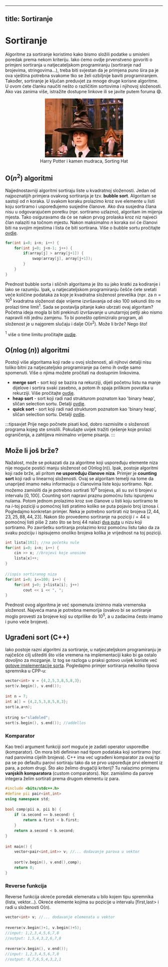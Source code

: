
---
title: Sortiranje
---

# Sortiranje
Algoritme za sortiranje koristimo kako bismo složili podatke u smisleni poredak prema nekom kriteriju.
Iako ćemo ovdje prvenstveno govoriti o primjeni sortiranja u natjecateljskom programiranju (sortiranje nad brojevima, stringovima...),
treba biti svjestan da je primjena puno šira pa je ova vještina potrebna svakome tko se želi ozbiljnije baviti programiranjem. Također,
sortiranje je ključan preduvjet za mnoge druge korisne algoritme. U ovom ćete članku naučiti nešto o različitim sortovima i njihovoj složenosti.
Ako vas zanima više, istražite dostupne linkove ili se javite putem foruma 😄.

<div style="text-align:center">
	<img src="../../static/img/sortingHat.jpg" width="250"/>
	<figcaption>Harry Potter i kamen mudraca, Sorting Hat</figcaption>
</div>


## O($n^2$) algoritmi
Najjednostavniji algoritmi sortiraju liste u kvadratnoj složenosti. Jedan od najpoznatijih primjera ovakvog sortiranja je tzv. **bubble sort**. Algoritam se sastoji 
od $n$ koraka. U svakom koraku prolazimo kroz sve elemente u listi koju sortiramo i uspoređujemo susjedne članove. Ako dva susjedna člana nisu u odgovarajućem poretku 
(npr. sortiramo uzlazno), algoritam im mijenja mjesta. Tako osiguravamo da će se nakon prvog prolaska kroz niz najveći član nalaziti na točnom mjestu. Nakon maksimalno 
$n$ koraka svi će članovi biti na svojim mjestima i lista će biti sortirana. Više o bubble sortu pročitajte 
[ovdje](https://www.tutorialspoint.com/data_structures_algorithms/bubble_sort_algorithm.htm "Bubble sort").
```cpp
for(int i=0; i<n; i++) {
	for(int j=0; j<n-1; j++) {
		if(array[j] > array[j+1]) {
			swap(array[j], array[j+1]);
		}
	}
}
```
Prednost bubble sorta i sličnih algoritama je što su jako kratki za kodiranje i lako se razumiju. Ipak, u natjecateljskom programiranju češće ćete sretati veće količine 
podataka za koje je kvadratna složenost prevelika (npr. za $n=10^5$ kvadratna složenost daje vrijeme izvršavanja od oko $100$ sekundi što ne prolazi time limit$^1$. 
Sada se postavlja pitanje kako ubrzati ovaj algoritam? Početna ideja mogla bi biti prekinuti izvršavanje u unutarnjoj petlji ako nismo napravili niti jednu zamjenu. To bi ponešto 
optimiziralo program, ali složenost je u najgorem slučaju i dalje O($n^2$). Može li brže? Nego što!

$^1$ više o time limitu pročitajte [ovdje](link).


## O($n \log(n)$) algoritmi
Postoji više algoritama koji rade u ovoj složenosti, ali njihovi detalji nisu toliko bitni za natjecateljsko programiranje pa ćemo ih ovdje samo spomenuti. Više o njima možete pročitati 
na dostupnim linkovima.
* **merge sort** - sort koji se bazira na rekurziji, dijeli početnu listu na manje dijelove i sortira svaki zasebno, a potom ih spaja prilikom povratka u rekurziji. Više pročitajte [ovdje](https://www.geeksforgeeks.org/merge-sort/ "Merge sort").
* **heap sort**  - sort koji radi nad strukturom poznatom kao 'binary heap', sličan selection sortu. Detalji [ovdje](https://www.geeksforgeeks.org/heap-sort/ "Heap sort").
* **quick sort** - sort koji radi nad strukturom poznatom kao 'binary heap', sličan selection sortu. Detalji [ovdje](https://www.geeksforgeeks.org/quick-sort/ "Quick sort").

:::tipsavjet
Prije nego počnete pisati kod, dobro razmislite o složenosti programa kojeg ste smislili. Pokušajte uvijek tražiti rješenje koje prolazi ograničenja, 
a zahtijeva minimalno vrijeme pisanja.
:::


## Može li još brže?
Nažalost, može se pokazati da za algoritme koji uspoređuju elemente niza nije moguće postići manju složenost od O($n \log(n)$). Ipak, postoje algoritmi koji rade brže, ali 
pritom **ne uspoređuju članove niza**. Primjer je **counting sort** koji radi u linearnoj složenosti. Ovaj se algoritam temelji na tome da unaprijed imamo neku informaciju o 
članovima liste koju sortiramo. Npr. možemo zamisliti da je potrebno sortirati $10^6$ brojeva, ali su svi ti brojevi u intervalu $[0,100]$. Counting sort  napravi praznu pomoćnu 
listu ispunjenu nulama. Potom jednom prolazimo kroz sve članove u listi koju sortiramo te na $i$-toj poziciji u pomoćnoj listi pratimo koliko se puta pojavio broj iznosa $i$.
Pogledajmo konkretan primjer. Neka je potrebno sortirati niz brojeva $[2, 44, 23, 25, 88, 44, 23]$. Nakon što provedemo sortiranje na poziciji $i=44$ u pomoćnoj listi piše $2$ 
zato što se broj $44$ nalazi <ins>dva puta</ins> u nizu koji sortiramo. Po završetku sortiranja prolazimo kroz pomoćnu listu tako da za svaku poziciju i ispisujemo onoliko brojeva 
kolika je vrijednost na toj poziciji.
```cpp
int lista[101]; //na početku nule
for(int i=0; i<n; i++) {
	cin >> x; //brojevi koje unosimo
	lista[x]++;
}

//ispis sortiranog niza
for(int i=0; i<=100; i++) {
	for(int j=0; j<lista[i]; j++)
		cout << i << ", ";
}
```
Prednost ovog algoritma je već spomenuta iznimno mala vremenska složenost. Najveća mana je potrebna memorija (ovakvo bi se sortiranje moglo provesti za brojeve koji su otprilike 
do $10^5$, a u zadacima često imamo i puno veće brojeve).


## Ugrađeni sort (C++)
Iako postoje razni algoritmi za sortiranje, u natjecateljskom programiranju je najčešće cilj uštediti što više vremena na implementaciji kako bi ga ostalo dovoljno za mozganje. 
Iz tog se razloga u praksi gotovo uvijek koriste već <ins>gotove implementacije sorta</ins>. Pogledajmo primjer sortiranja nekoliko tipova spremnika u CPP-u:
```cpp
vector<int> v = {4,2,5,3,8,5,8,3};
sort(v.begin(), v.end());

int n = 7;
int a[] = {4,2,5,3,8,5,8,3};
sort(a,a+n);

string s="sladoled";
sort(s.begin(), s.end()); //addellos
```

### Komparator
Kao treći argument funkciji *sort* moguće je zadati operator usporedbe (komparator). On mora biti definiran nad tipom podataka koji sortiramo (npr. nad parovima cijelih brojeva). 
C++ ima već ugrađeni komparator za ovaj tip pa se po defaultu parovi sortiraju tako da se prvo uspoređuje prvi element iz para, a potom drugi. Što ako želimo drugačiji kriterij? 
Tu nalazimo primjenu **vanjskih komparatora** (custom comparators). Npr. zamislimo da parove integera želim sortirati prema drugom elementu iz para.
```cpp
#include <bits/stdc++.h>
#define pii pair<int,int>
using namespace std;

bool comp(pii a, pii b) {
	if (a.second == b.second) {
		return a.first < b.first;
	}
	return a.second < b.second;
}

int main() {
    vector<pair<int,int>> v; //... dodavanje parova u vektor
    
    sort(v.begin(), v.end(),comp);
    return 0;
}
```

### Reverse funkcija
Reverse funkcija okreće poredak elemenata u bilo kojem tipu spremnika (lista, vektor...). Okreće elemente kojima su pozicije u intervalu \[first,last>
i radi u složenosti O($n$).
```cpp
vector<int> v; //... dodavanje elemenata u vektor

reverse(v.begin()+1, v.begin()+5);
//input: 1,2,3,4,5,6,7,8
//output: 1,5,4,3,2,6,7,8

reverse(v.begin(), v.end());
//input: 1,2,3,4,5,6,7,8
//output: 8,7,6,5,4,3,2,1
```